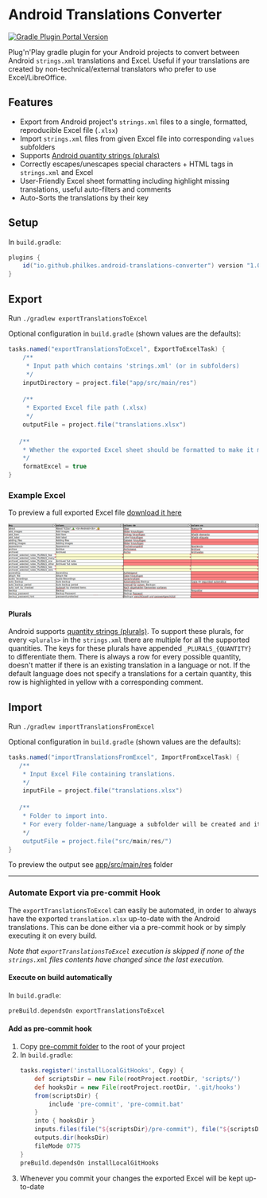 # Android Translations Converter
<a href="https://plugins.gradle.org/plugin/io.github.philkes.android-translations-converter"><img alt="Gradle Plugin Portal Version" src="https://img.shields.io/gradle-plugin-portal/v/io.github.philkes.android-translations-converter"></a>


Plug'n'Play gradle plugin for your Android projects to convert between Android `strings.xml` translations and Excel.
Useful if your translations are created by non-technical/external translators who prefer to use Excel/LibreOffice.

## Features

* Export from Android project's `strings.xml` files to a single, formatted, reproducible Excel file (`.xlsx`)
* Import `strings.xml` files from given Excel file into corresponding `values` subfolders
* Supports [Android quantity strings (plurals)](https://developer.android.com/guide/topics/resources/string-resource#Plurals)
* Correctly escapes/unescapes special characters + HTML tags in `strings.xml` and Excel
* User-Friendly Excel sheet formatting including highlight missing translations, useful auto-filters and comments
* Auto-Sorts the translations by their key

## Setup

In `build.gradle`:
```groovy
plugins {
    id("io.github.philkes.android-translations-converter") version "1.0.3"
}
```

## Export

Run `./gradlew exportTranslationsToExcel`

Optional configuration in `build.gradle` (shown values are the defaults):
```groovy
tasks.named("exportTranslationsToExcel", ExportToExcelTask) {
    /**
     * Input path which contains 'strings.xml' (or in subfolders)
     */
    inputDirectory = project.file("app/src/main/res")
    
    /**
     * Exported Excel file path (.xlsx)
     */
    outputFile = project.file("translations.xlsx")

   /**
    * Whether the exported Excel sheet should be formatted to make it more user-friendly.
    */
    formatExcel = true
}
```

### Example Excel

To preview a full exported Excel file [download it here](https://github.com/PhilKes/android-translations-converter/raw/refs/heads/main/src/test/resources/expected.xlsx)

<img src="./doc/example_excel.png" alt="example-excel" /> 


#### Plurals

Android supports [quantity strings (plurals)](https://developer.android.com/guide/topics/resources/string-resource#Plurals).
To support these plurals, for every `<plurals>` in the `strings.xml` there are multiple for all the supported quantities.
The keys for these plurals have appended `_PLURALS_{QUANTITY}` to differentiate them. There is always a row for every possible quantity, doesn't matter if there is an existing translation in a language or not. If the default language does not specify a translations for a certain quantity, this row is highlighted in yellow with a corresponding comment.


## Import

Run `./gradlew importTranslationsFromExcel`

Optional configuration in `build.gradle` (shown values are the defaults):
```groovy
tasks.named("importTranslationsFromExcel", ImportFromExcelTask) {
   /**
    * Input Excel File containing translations.
    */
    inputFile = project.file("translations.xlsx")

   /**
    * Folder to import into.
    * For every folder-name/language a subfolder will be created and its corresponding `strings.xml` generated.
    */
    outputFile = project.file("src/main/res/")
}
```

To preview the output see [app/src/main/res](./src/test/resources/app/src/main/res) folder

 ---

### Automate Export via pre-commit Hook

The `exportTranslationsToExcel` can easily be automated, in order to always have the exported `translation.xlsx` up-to-date with the Android translations.
This can be done either via a pre-commit hook or by simply executing it on every build.

_Note that `exportTranslationsToExcel` execution is skipped if none of the `strings.xml` files contents have changed since the last execution._

#### Execute on build automatically

In `build.gradle`:
```groovy
preBuild.dependsOn exportTranslationsToExcel
```

#### Add as pre-commit hook

1. Copy [pre-commit folder](./pre-commit) to the root of your project
2. In `build.gradle`:
    ```groovy
    tasks.register('installLocalGitHooks', Copy) {
        def scriptsDir = new File(rootProject.rootDir, 'scripts/')
        def hooksDir = new File(rootProject.rootDir, '.git/hooks')
        from(scriptsDir) {
            include 'pre-commit', 'pre-commit.bat'
        }
        into { hooksDir }
        inputs.files(file("${scriptsDir}/pre-commit"), file("${scriptsDir}/pre-commit.bat"))
        outputs.dir(hooksDir)
        fileMode 0775
    }
    preBuild.dependsOn installLocalGitHooks
    ```
3. Whenever you commit your changes the exported Excel will be kept up-to-date
